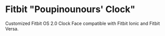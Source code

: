 # Fitbit "Poupinounours' Clock"
Customized Fitbit OS 2.0 Clock Face compatible with Fitbit Ionic and Fitbit Versa.
